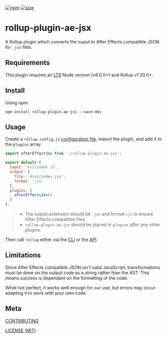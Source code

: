 [npm]: https://img.shields.io/npm/v/timhaywood/rollup-plugin-ae-jsx
[npm-url]: https://www.npmjs.com/package/timhaywood/rollup-plugin-ae-jsx
[size]: https://packagephobia.now.sh/badge?p=timhaywood/rollup-plugin-ae-jsx
[size-url]: https://packagephobia.now.sh/result?ptimhaywood/rollup-plugin-ae-jsx

[![npm][npm]][npm-url]
[![size][size]][size-url]

# rollup-plugin-ae-jsx

A Rollup plugin which converts the ouput to After Effects compatible JSON for `.jsx` files.

## Requirements

This plugin requires an [LTS](https://github.com/nodejs/Release) Node version (v8.0.0+) and Rollup v1.20.0+.

## Install

Using npm:

```console
npm install rollup-plugin-ae-jsx --save-dev
```

## Usage

Create a `rollup.config.js` [configuration file](https://www.rollupjs.org/guide/en/#configuration-files), import the plugin, and add it to the `plugins` array:

```js
import afterEffectJsx from './rollup-plugin-ae-jsx';

export default {
  input: 'src/index.js',
  output: {
    file: 'dist/index.jsx',
    format: 'cjs'
  },
  plugins: [
    afterEffectsJsx()
  ]
};
```

> - The output extension should be `.jsx` and format `cjs` to ensure After Effects compatible files.
> - `rollup-plugin-ae-jsx` should be placed in `plugins` _after_ any other plugins.

Then call `rollup` either via the [CLI](https://www.rollupjs.org/guide/en/#command-line-reference) or the [API](https://www.rollupjs.org/guide/en/#javascript-api).

## Limitations

Since After Effects compatible JSON isn't valid JavaScript, transformations must be done on the output code as a string rather than the AST. This means success is dependant on the formatting of the code.

While not perfect, it works well enough for our use, but errors may occur adapting it to work with your own code.

## Meta

[CONTRIBUTING](/.github/CONTRIBUTING.md)

[LICENSE (MIT)](/LICENSE)
